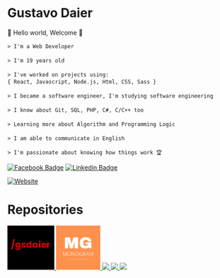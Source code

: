 <h1>Gustavo Daier</h1>

<p> 👻 Hello world, Welcome 👻</p>

```
> I'm a Web Developer

> I'm 19 years old

> I've worked on projects using:
{ React, Javascript, Node.js, Html, CSS, Sass }

> I became a software engineer, I'm studying software engineering

> I know about Git, SQL, PHP, C#, C/C++ too

> Learning more about Algorithm and Programming Logic

> I am able to communicate in English

> I'm passionate about knowing how things work 🏆
```
  
[![Facebook Badge](https://img.shields.io/badge/-Gustavo_Daier-292929?style=for-the-badge&labelColor=292929&logo=instagram&logoColor=white&link=https://instagram.com/)](https://www.instagram.com/g_daier/?hl=pt-br) 
[![Linkedin Badge](https://img.shields.io/badge/-Gustavo_Daier-292929?style=for-the-badge&logo=Linkedin&logoColor=white&link=https://www.linkedin.com/in/gsdaier/)](https://www.linkedin.com/in/gsdaier/)

[![Website](https://img.shields.io/badge/-Portfolio-292929?style=for-the-badge&link=https://gsdaier.netlify.app/)](https://gsdaier.netlify.app/)

<h1>Repositories</h1>
<div>
  <a href="https://github.com/gsdaier/personal-website"><img style="height: 100px;" src="gsdaier.png">
  <a href="https://github.com/gsdaier/Monogram-Copy"><img style="height: 100px;" src="logoreadme.png">  
  <a href="https://github.com/gsdaier/Landing-Page-E-commerce"><img style="height: 100px;" src="https://img.myloview.com.br/posters/landing-page-icon-700-223268037.jpg">
  <a href="https://github.com/gsdaier/Spotify-Clone"><img style="height: 100px;" src="https://pipedream.com/s.v0/app_mqeh75/logo/orig">
  <a href="https://github.com/gsdaier/cardapio-terraco"><img style="height: 100px;" src="https://files.menudino.com/cardapios/12235/logo.png">
</div>
